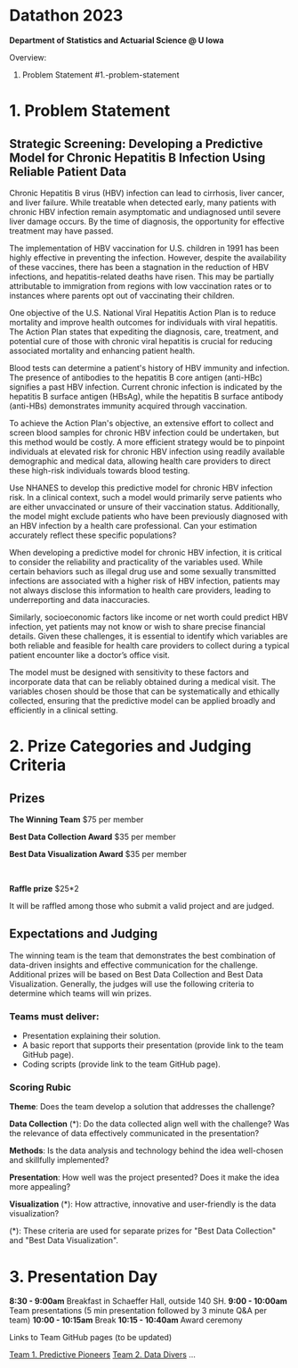 # Datathon 2023
**Department of Statistics and Actuarial Science @ U Iowa**

Overview:
1. Problem Statement #1.-problem-statement

# 1. Problem Statement

## Strategic Screening: Developing a Predictive Model for Chronic Hepatitis B Infection Using Reliable Patient Data

Chronic Hepatitis B virus (HBV) infection can lead to cirrhosis, liver cancer, and liver failure. While treatable when detected early, many patients with chronic HBV infection remain asymptomatic and undiagnosed until severe liver damage occurs. By the time of diagnosis, the opportunity for effective treatment may have passed.

The implementation of HBV vaccination for U.S. children in 1991 has been highly effective in preventing the infection. However, despite the availability of these vaccines, there has been a stagnation in the reduction of HBV infections, and hepatitis-related deaths have risen. This may be partially attributable to immigration from regions with low vaccination rates or to instances where parents opt out of vaccinating their children.

One objective of the U.S. National Viral Hepatitis Action Plan is to reduce mortality and improve health outcomes for individuals with viral hepatitis. The Action Plan states that expediting the diagnosis, care, treatment, and potential cure of those with chronic viral hepatitis is crucial for reducing associated mortality and enhancing patient health.

Blood tests can determine a patient's history of HBV immunity and infection. The presence of antibodies to the hepatitis B core antigen (anti-HBc) signifies a past HBV infection. Current chronic infection is indicated by the hepatitis B surface antigen (HBsAg), while the hepatitis B surface antibody (anti-HBs) demonstrates immunity acquired through vaccination.

To achieve the Action Plan's objective, an extensive effort to collect and screen blood samples for chronic HBV infection could be undertaken, but this method would be costly. A more efficient strategy would be to pinpoint individuals at elevated risk for chronic HBV infection using readily available demographic and medical data, allowing health care providers to direct these high-risk individuals towards blood testing.

Use NHANES to develop this predictive model for chronic HBV infection risk. In a clinical context, such a model would primarily serve patients who are either unvaccinated or unsure of their vaccination status. Additionally, the model might exclude patients who have been previously diagnosed with an HBV infection by a health care professional. Can your estimation accurately reflect these specific populations?

When developing a predictive model for chronic HBV infection, it is critical to consider the reliability and practicality of the variables used. While certain behaviors such as illegal drug use and some sexually transmitted infections are associated with a higher risk of HBV infection, patients may not always disclose this information to health care providers, leading to underreporting and data inaccuracies.

Similarly, socioeconomic factors like income or net worth could predict HBV infection, yet patients may not know or wish to share precise financial details. Given these challenges, it is essential to identify which variables are both reliable and feasible for health care providers to collect during a typical patient encounter like a doctor’s office visit.

The model must be designed with sensitivity to these factors and incorporate data that can be reliably obtained during a medical visit. The variables chosen should be those that can be systematically and ethically collected, ensuring that the predictive model can be applied broadly and efficiently in a clinical setting.

# 2. Prize Categories and Judging Criteria

## Prizes

**The Winning Team** $75 per member

**Best Data Collection Award** $35 per member 

**Best Data Visualization Award** $35 per member 

 <br>

**Raffle prize** $25*2

It will be raffled among those who submit a valid project and are judged.

 

##  Expectations and Judging

The winning team is the team that demonstrates the best combination of data-driven insights and effective communication for the challenge. Additional prizes will be based on Best Data Collection and Best Data Visualization. Generally, the judges will use the following criteria to determine which teams will win prizes.

### Teams must deliver:

* Presentation explaining their solution.
* A basic report that supports their presentation (provide link to the team GitHub page).
* Coding scripts (provide link to the team GitHub page).

###  Scoring Rubic 

**Theme**: Does the team develop a solution that addresses the challenge?

**Data Collection** (*): Do the data collected align well with the challenge? Was the relevance of data effectively communicated in the presentation?

**Methods**: Is the data analysis and technology behind the idea well-chosen and skillfully implemented? 

**Presentation**: How well was the project presented? Does it make the idea more appealing?

**Visualization** (*): How attractive, innovative and user-friendly is the data visualization?


(*): These criteria are used for separate prizes for "Best Data Collection" and "Best Data Visualization".



# 3. Presentation Day

**8:30 - 9:00am** Breakfast in Schaeffer Hall, outside 140 SH. 
**9:00 - 10:00am** Team presentations (5 min presentation followed by 3 minute Q&A per team)
**10:00 - 10:15am** Break
**10:15 - 10:40am** Award ceremony

Links to Team GitHub pages (to be updated)

[Team 1. Predictive Pioneers](http://stat.uiowa.edu)
[Team 2. Data Divers](http://stat.uiowa.edu)
...
